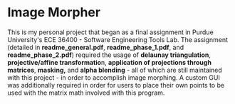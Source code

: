 # Image Morpher
This is my personal project that began as a final assignment in Purdue University's ECE 36400 - Software Engineering Tools Lab. The assignment (detailed in <b>readme_general.pdf</b>, <b>readme_phase_1.pdf</b>, and <b>readme_phase_2.pdf</b>) required the usage of <b>delaunay triangulation</b>, <b>projective/affine transformatio</b>n, <b>application of projections through matrices</b>, <b>masking,</b> and <b>alpha blending</b> - all of which are still maintained with this project - in order to accomplish image morphing. A custom GUI was additionally required in order for users to place their own points to be used with the matrix math involved with this program.
